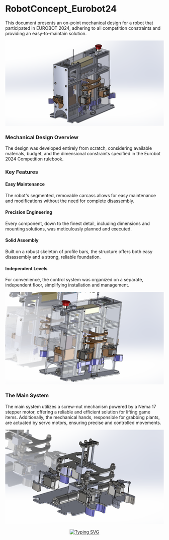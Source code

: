 # RobotConcept_Eurobot24  

This document presents an on-point mechanical design for a robot that participated in EUROBOT 2024, adhering to all competition constraints and providing an easy-to-maintain solution.

![Full Robot](Images/Complete_Robot.png)

### Mechanical Design Overview

The design was developed entirely from scratch, considering available materials, budget, and the dimensional constraints specified in the Eurobot 2024 Competition rulebook.

### Key Features

#### Easy Maintenance

The robot's segmented, removable carcass allows for easy maintenance and modifications without the need for complete disassembly.

#### Precision Engineering
Every component, down to the finest detail, including dimensions and mounting solutions, was meticulously planned and executed.

#### Solid Assembly
Built on a robust skeleton of profile bars, the structure offers both easy disassembly and a strong, reliable foundation.

#### Independent Levels
For convenience, the control system was organized on a separate, independent floor, simplifying installation and management.

![See through Robot](Images/See_Through.png)

### The Main System 

The main system utilizes a screw-nut mechanism powered by a Nema 17 stepper motor, offering a reliable and efficient solution for lifting game items. Additionally, the mechanical hands, responsible for grabbing plants, are actuated by servo motors, ensuring precise and controlled movements.



![Main System Robot](Images/Main_System.png)

<p align="center">
  <p align="center">
<a href="https://git.io/typing-svg"><img src="https://readme-typing-svg.demolab.com?font=Fira+Code&pause=500&center=true&width=435&lines=When+Assembled+and+Put+to+Action;The+Robot+was+a+massive+HIT" alt="Typing SVG" />
</a>  
